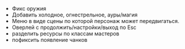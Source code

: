 - Фикс оружия
- Добавить холодное, огнестрельное, ауры/магия
- Меню в виде сцены по которой персонаж может передвигаться.
- Оверлей с продолжить/настройки/выход по Esc
- разделить ресурсы по классам мастеров
- пофиксить появление чанков
